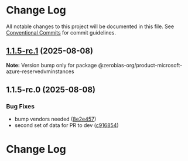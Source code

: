 # Change Log

All notable changes to this project will be documented in this file.
See [Conventional Commits](https://conventionalcommits.org) for commit guidelines.

## [1.1.5-rc.1](https://github.com/zerobias-org/product/compare/@zerobias-org/product-microsoft-azure-reservedvminstances@1.1.5-rc.0...@zerobias-org/product-microsoft-azure-reservedvminstances@1.1.5-rc.1) (2025-08-08)

**Note:** Version bump only for package @zerobias-org/product-microsoft-azure-reservedvminstances





## 1.1.5-rc.0 (2025-08-08)


### Bug Fixes

* bump vendors needed ([8e2e457](https://github.com/zerobias-org/product/commit/8e2e457e0b5d7141a05e8f2c178bc2854f2b7178))
* second set of data for PR to dev ([c916854](https://github.com/zerobias-org/product/commit/c916854bcf229b1c2042ffdea18472d66a061aaf))





# Change Log
